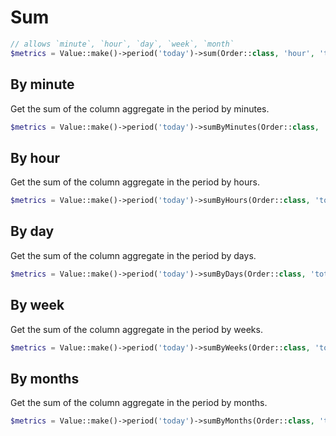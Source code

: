 # Sum

```php
// allows `minute`, `hour`, `day`, `week`, `month`
$metrics = Value::make()->period('today')->sum(Order::class, 'hour', 'total');
```

## By minute
Get the sum of the column aggregate in the period by minutes.

```php
$metrics = Value::make()->period('today')->sumByMinutes(Order::class, 'total');
```

## By hour
Get the sum of the column aggregate in the period by hours.

```php
$metrics = Value::make()->period('today')->sumByHours(Order::class, 'total');
```

## By day
Get the sum of the column aggregate in the period by days.

```php
$metrics = Value::make()->period('today')->sumByDays(Order::class, 'total');
```

## By week
Get the sum of the column aggregate in the period by weeks.

```php
$metrics = Value::make()->period('today')->sumByWeeks(Order::class, 'total');
```

## By months
Get the sum of the column aggregate in the period by months.

```php
$metrics = Value::make()->period('today')->sumByMonths(Order::class, 'total');
```
